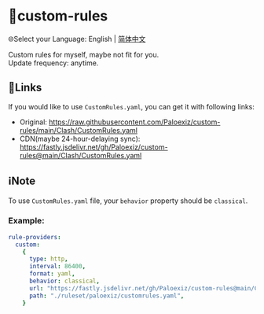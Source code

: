 # 📜custom-rules  
🌐Select your Language: English | [简体中文](README_CN.md)  
  
Custom rules for myself, maybe not fit for you.  
Update frequency: anytime.  
## 🔗Links  
If you would like to use `CustomRules.yaml`, you can get it with following links:  
- Original:   https://raw.githubusercontent.com/Paloexiz/custom-rules/main/Clash/CustomRules.yaml  
- CDN(maybe 24-hour-delaying sync):   https://fastly.jsdelivr.net/gh/Paloexiz/custom-rules@main/Clash/CustomRules.yaml  
## ℹ️Note  
To use `CustomRules.yaml` file, your `behavior` property should be `classical`.  
### Example:  
```yaml
rule-providers:
  custom:
    {
      type: http,
      interval: 86400,
      format: yaml,
      behavior: classical,
      url: "https://fastly.jsdelivr.net/gh/Paloexiz/custom-rules@main/Clash/CustomRules.yaml",
      path: "./ruleset/paloexiz/customrules.yaml",
    }
```
